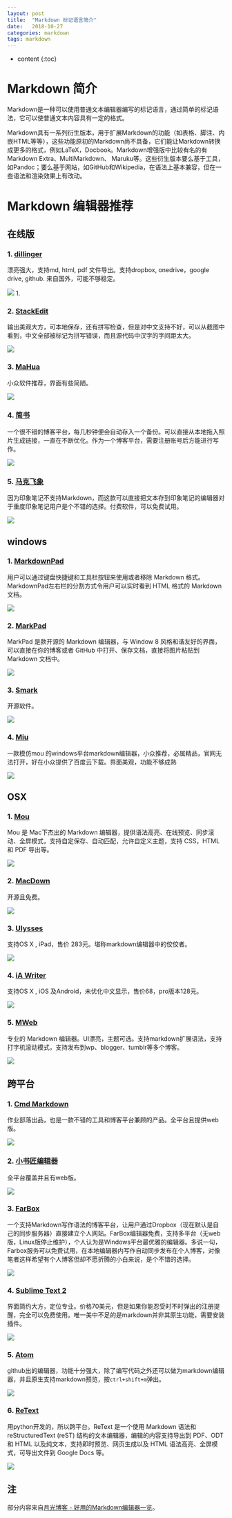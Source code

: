 ```yaml
---
layout: post
title:  "Markdown 标记语言简介"
date:   2018-10-27
categories: markdown
tags: markdown
---
```


* content
{:toc}



# Markdown 简介

Markdown是一种可以使用普通文本编辑器编写的标记语言，通过简单的标记语法，它可以使普通文本内容具有一定的格式。

Markdown具有一系列衍生版本，用于扩展Markdown的功能（如表格、脚注、内嵌HTML等等），这些功能原初的Markdown尚不具备，它们能让Markdown转换成更多的格式，例如LaTeX，Docbook。Markdown增强版中比较有名的有Markdown Extra、MultiMarkdown、 Maruku等。这些衍生版本要么基于工具，如Pandoc；要么基于网站，如GitHub和Wikipedia，在语法上基本兼容，但在一些语法和渲染效果上有改动。

# Markdown 编辑器推荐

## 在线版

### 1. [dillinger](http://dillinger.io/)

漂亮强大，支持md, html, pdf 文件导出。支持dropbox, onedrive，google drive, github. 来自国外，可能不够稳定。

![](img/4319_1.jpg)
1. 
### 2. [StackEdit](https://stackedit.io/)

输出美观大方，可本地保存，还有拼写检查，但是对中文支持不好，可以从截图中看到，中文全部被标记为拼写错误，而且源代码中汉字的字间距太大。

![](img/49100-225d27ba754c8e0b.png)

### 3. [MaHua](http://mahua.jser.me/)

小众软件推荐，界面有些简陋。

![](img/4319_2.jpg)

### 4. [简书](http://www.jianshu.com/)

一个很不错的博客平台，每几秒钟便会自动存入一个备份。可以直接从本地拖入照片生成链接，一直在不断优化。作为一个博客平台，需要注册账号后方能进行写作。

![](img/4319_3.jpg)

### 5. [马克飞象](https://maxiang.io/)

因为印象笔记不支持Markdown，而这款可以直接把文本存到印象笔记的编辑器对于重度印象笔记用户是个不错的选择。付费软件，可以免费试用。

![](img/4319_4.jpg)

## windows

### 1. [MarkdownPad](http://markdownpad.com/)

用户可以通过键盘快捷键和工具栏按钮来使用或者移除 Markdown 格式。MarkdownPad左右栏的分割方式令用户可以实时看到 HTML 格式的 Markdown 文档。

![](img/53675ce57a699.jpg)

### 2. [MarkPad](http://code52.org/DownmarkerWPF/)

MarkPad 是款开源的 Markdown 编辑器，与 Window 8 风格和谐友好的界面，可以直接在你的博客或者 GitHub 中打开、保存文档，直接将图片粘贴到 Markdown 文档中。

![](img/536845a2317ec_middle.jpg)

### 3. [Smark](http://git.oschina.net/elerao/Smark)

开源软件。

![](img/4319_11.jpg)

### 4. [Miu](http://www.appinn.com/miu-markdown-editor/)

一款模仿mou 的windows平台markdown编辑器，小众推荐，必属精品，官网无法打开，好在小众提供了百度云下载。界面美观，功能不够成熟

![](img/4319_13.jpg)


## OSX

### 1. [Mou](http://25.io/mou/)

Mou 是 Mac下杰出的 Markdown 编辑器，提供语法高亮、在线预览、同步滚动、全屏模式，支持自定保存、自动匹配，允许自定义主题，支持 CSS，HTML 和 PDF 导出等。

![](img/53675ec8c78fb.jpg)

### 2. [MacDown](http://macdown.uranusjr.com/)

开源且免费。

![](img/4319_16.jpg)

### 3. [Ulysses](http://www.ulyssesapp.com/)

支持OS X , iPad，售价 283元。堪称markdown编辑器中的佼佼者。

![](img/b7efdf7578296403387c3df7abc03df82f424_mw_800_wm_1_wmp_3.jpg)

### 4. [iA Writer](https://ia.net/writer/ios)

支持OS X , iOS 及Android，未优化中文显示，售价68，pro版本128元。

![](img/4319_18.jpg)

### 5. [MWeb](http://zh.mweb.im/)

专业的 Markdown 编辑器。UI漂亮，主题可选。支持markdown扩展语法，支持打字机滚动模式，支持发布到wp、blogger、tumblr等多个博客。

![](img/5674c13d7279d.jpg)

## 跨平台

### 1. [Cmd Markdown](https://www.zybuluo.com/mdeditor)

作业部落出品，也是一款不错的工具和博客平台兼顾的产品。全平台且提供web版。

![](img/4319_6.jpg)

### 2. [小书匠编辑器](http://soft.xiaoshujiang.com/)

全平台覆盖并且有web版。

![](img/4319_7.jpg)

### 3. [FarBox](https://www.farbox.com/)

一个支持Markdown写作语法的博客平台，让用户通过Dropbox（现在默认是自己的同步服务器）直接建立个人网站。FarBox编辑器免费，支持多平台（无web版，Linux版停止维护），个人认为是Windows平台最优雅的编辑器。多说一句，Farbox服务可以免费试用，在本地编辑器内写作自动同步发布在个人博客，对像笔者这样希望有个人博客但却不愿折腾的小白来说，是个不错的选择。

![](img/4319_5.jpg)

### 4. [Sublime Text 2](http://www.sublimetext.com/)

界面简约大方，定位专业。价格70美元，但是如果你能忍受时不时弹出的注册提醒，完全可以免费使用。唯一美中不足的是markdown并非其原生功能，需要安装插件。

![](img/4319_8.jpg)

### 5. [Atom](https://atom.io/)

github出的编辑器，功能十分强大，除了编写代码之外还可以做为markdown编辑器，并且原生支持markdown预览，按`ctrl+shift+m`弹出。

![](img/4319_9.jpg)

### 6. [ReText](http://sourceforge.net/p/retext/home/ReText/)

用python开发的，所以跨平台。ReText 是一个使用 Markdown 语法和 reStructuredText (reST) 结构的文本编辑器，编辑的内容支持导出到 PDF、ODT 和 HTML 以及纯文本，支持即时预览、网页生成以及 HTML 语法高亮、全屏模式，可导出文件到 Google Docs 等。

![](img/53675d4fdb9ed_middle.jpg)

## 注

部分内容来自[月光博客 - 好用的Markdown编辑器一览](http://www.williamlong.info/archives/4319.html)。


